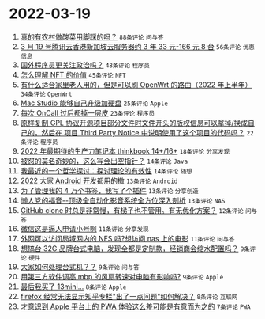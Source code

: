 # 2022-03-19

1. [真的有农村做酸菜用脚踩的吗？](https://www.v2ex.com/t/841413) `88条评论` `问与答`
1. [3 月 19 号腾讯云香港新加坡云服务器约 3 年 33 元-166 元 8 台](https://www.v2ex.com/t/841460) `56条评论` `优惠信息`
1. [国外程序员更关注政治吗？](https://www.v2ex.com/t/841462) `48条评论` `程序员`
1. [怎么理解 NFT 的价值](https://www.v2ex.com/t/841416) `45条评论` `NFT`
1. [有什么适合家里老人用的，但是可以刷 OpenWrt 的路由（2022 年上半年）](https://www.v2ex.com/t/841405) `34条评论` `OpenWrt`
1. [Mac Studio 能够自己升级加硬盘](https://www.v2ex.com/t/841412) `25条评论` `Apple`
1. [每次 OnCall 过后都掉一层皮](https://www.v2ex.com/t/841452) `23条评论` `程序员`
1. [原样复制 GPL 协议开源项目部分文件时文件开头的版权信息可以拿掉/换成自己的，然后在 项目 Third Party Notice 中说明使用了这个项目的代码吗？](https://www.v2ex.com/t/841433) `22条评论` `程序员`
1. [2022 年最期待的生产力笔记本 thinkbook 14+/16+](https://www.v2ex.com/t/841409) `18条评论` `分享发现`
1. [被怼的莫名奇妙的，这么写会出空指针？](https://www.v2ex.com/t/841447) `14条评论` `Java`
1. [我最近的一个哲学探讨：探讨理论的有效性](https://www.v2ex.com/t/841415) `14条评论` `随想`
1. [2022 大家 Android 开发都用的撒](https://www.v2ex.com/t/841443) `13条评论` `Android`
1. [为了管理我的 4 万个书签，我写了个插件](https://www.v2ex.com/t/841442) `13条评论` `分享创造`
1. [懒人党的福音--顶级全自动化影音系统全方位深入剖析](https://www.v2ex.com/t/841427) `13条评论` `NAS`
1. [GitHub clone 时总是非常慢，有梯子也不管用。有无优化方案？](https://www.v2ex.com/t/841434) `12条评论` `问与答`
1. [微信这是逼人申请小号啊](https://www.v2ex.com/t/841468) `11条评论` `分享发现`
1. [外网可以访问局域网内的 NFS 吗?想访问 nas 上的电影](https://www.v2ex.com/t/841414) `11条评论` `问与答`
1. [想搞台 32G 品牌台式电脑，发现全都是定制款，经销商会缩水配置吗？](https://www.v2ex.com/t/841464) `9条评论` `硬件`
1. [大家如何处理台式机？？](https://www.v2ex.com/t/841456) `9条评论` `问与答`
1. [用第三方软件调高 mbp 的风扇转速对电脑有影响吗?](https://www.v2ex.com/t/841418) `9条评论` `Apple`
1. [最后我买了 13mini...](https://www.v2ex.com/t/841471) `8条评论` `Apple`
1. [firefox 经常无法显示知乎专栏"出了一点问题"如何解决？](https://www.v2ex.com/t/841417) `8条评论` `互联网`
1. [才意识到 Apple 平台上的 PWA 体验这么差可能是有意而为之的](https://www.v2ex.com/t/841454) `7条评论` `PWA`
